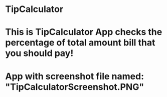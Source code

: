 # TipCalculator
# This is TipCalculator App checks the percentage of total amount bill that you should pay! 
# App with screenshot file named: "TipCalculatorScreenshot.PNG"
